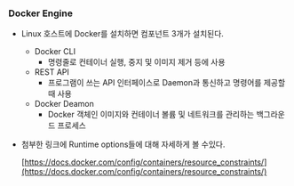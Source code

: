### Docker Engine

- Linux 호스트에 Docker를 설치하면 컴포넌트 3개가 설치된다.
    - Docker CLI
        - 명령줄로 컨테이너 실행, 중지 및 이미지 제거 등에 사용
    - REST API
        - 프로그램이 쓰는 API 인터페이스로 Daemon과 통신하고 명령어를 제공할 때 사용
    - Docker Deamon
        - Docker 객체인 이미지와 컨테이너 볼륨 및 네트워크를 관리하는 백그라운드 프로세스
- 첨부한 링크에 Runtime options들에 대해 자세하게 볼 수있다.
    
    [https://docs.docker.com/config/containers/resource_constraints/](https://docs.docker.com/config/containers/resource_constraints/)